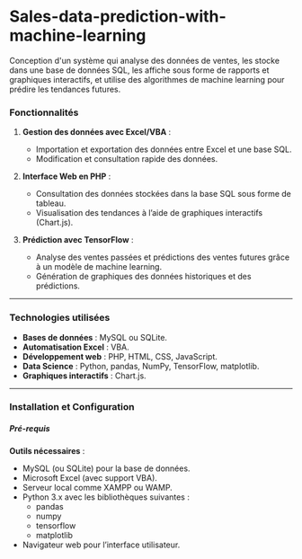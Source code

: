 # Sales-data-prediction-with-machine-learning
Conception d'un système qui analyse des données de ventes, les stocke dans une base de données SQL, les affiche sous forme de rapports et graphiques interactifs, et utilise des algorithmes de machine learning pour prédire les tendances futures.

### Fonctionnalités
1. **Gestion des données avec Excel/VBA** :
   - Importation et exportation des données entre Excel et une base SQL.
   - Modification et consultation rapide des données.

2. **Interface Web en PHP** :
   - Consultation des données stockées dans la base SQL sous forme de tableau.
   - Visualisation des tendances à l’aide de graphiques interactifs (Chart.js).

3. **Prédiction avec TensorFlow** :
   - Analyse des ventes passées et prédictions des ventes futures grâce à un modèle de machine learning.
   - Génération de graphiques des données historiques et des prédictions.

---

### Technologies utilisées
- **Bases de données** : MySQL ou SQLite.
- **Automatisation Excel** : VBA.
- **Développement web** : PHP, HTML, CSS, JavaScript.
- **Data Science** : Python, pandas, NumPy, TensorFlow, matplotlib.
- **Graphiques interactifs** : Chart.js.

---

### Installation et Configuration

##### Pré-requis
**Outils nécessaires** :
  - MySQL (ou SQLite) pour la base de données.
  - Microsoft Excel (avec support VBA).
  - Serveur local comme XAMPP ou WAMP.
  - Python 3.x avec les bibliothèques suivantes :
    - pandas
    - numpy
    - tensorflow
    - matplotlib
  - Navigateur web pour l’interface utilisateur.
